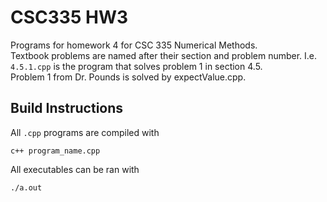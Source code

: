 # CSC335 HW3

Programs for homework 4 for CSC 335 Numerical Methods.  
Textbook problems are named after their section and problem number. I.e. `4.5.1.cpp` is the program that solves problem 1 in section 4.5.  
Problem 1 from Dr. Pounds is solved by expectValue.cpp.

## Build Instructions    
All `.cpp` programs are compiled with
```
c++ program_name.cpp
```  

All executables can be ran with
```
./a.out
```  
